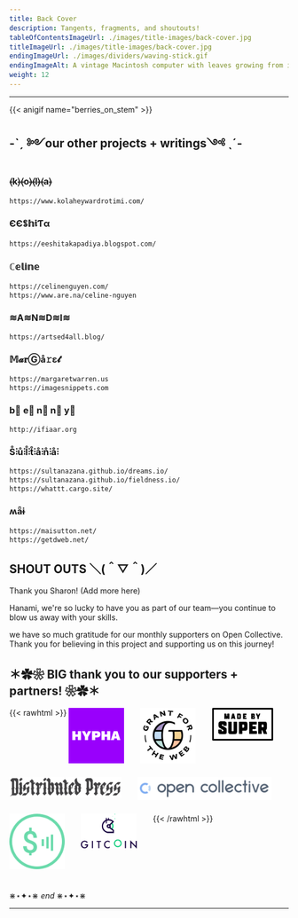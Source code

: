 ```yaml
---
title: Back Cover
description: Tangents, fragments, and shoutouts!
tableOfContentsImageUrl: ./images/title-images/back-cover.jpg
titleImageUrl: ./images/title-images/back-cover.jpg
endingImageUrl: ./images/dividers/waving-stick.gif
endingImageAlt: A vintage Macintosh computer with leaves growing from it
weight: 12
---
```


---

{{< anigif name="berries_on_stem" >}}


## -ˋˏ ༻our other projects + writings༺ ˎˊ-

### ⦑k⦒⦑o⦒⦑l⦒⦑a⦒
```
https://www.kolaheywardrotimi.com/
```

### ЄЄꌚ𝕙𝖎Ƭα
```
https://eeshitakapadiya.blogspot.com/
```

### ℂ𝕖𝕝𝕚𝕟𝕖
```
https://celinenguyen.com/
https://www.are.na/celine-nguyen

```

### ≋A≋N≋D≋I≋
```
https://artsed4all.blog/  
```

### 𝕄𝓪𝐫Ⓖå𝚛ε𝓽
```
https://margaretwarren.us  
https://imagesnippets.com 
```

### b⃣   e⃣   n⃣   n⃣   y⃣
```
http://ifiaar.org

```

### S̊⫶ů⫶l̊⫶t̊⫶å⫶n̊⫶å⫶
```
https://sultanazana.github.io/dreams.io/
https://sultanazana.github.io/fieldness.io/
https://whattt.cargo.site/

```

### ʍǟɨ
```
https://maisutton.net/
https://getdweb.net/
```

## SHOUT OUTS  ＼(＾▽＾)／

Thank you Sharon! (Add more here)

Hanami, we're so lucky to have you as part of our team—you continue to blow us away with your skills.

we have so much gratitude for our monthly supporters on Open Collective. Thank you for believing in this project and supporting us on this journey!


## ＊✿❀ BIG thank you to our supporters + partners! ❀✿＊
{{< rawhtml >}}
<a href="https://hypha.coop" target="_blank"><img src="logo-hypha.png" style="vertical-align:top; padding-right:5%; padding-bottom:5%; max-width:20%; max-height:100px;"></a>
<a href="https://grantfortheweb.org" target="_blank"><img src="logo-gftw.png" style="vertical-align:top; padding-right:5%; padding-bottom:5%; max-width:20%; max-height:100px;"></a>
<a href="https://www.madebysuper.com" target="_blank"><img src="logo-madebysuper.png" style="vertical-align:top; padding-right:5%; padding-bottom:5%; max-width:22%; max-height:100px;"></a>
<a href="https://distributed.press" target="_blank"><img src="logo-distributedpress.png" style="vertical-align:top; padding-right:5%; padding-bottom:5%; max-width:40%; max-height:100px;"></a>
<a href="https://opencollective.com" target="_blank"><img src="logo-opencollective.png" style="vertical-align:top; padding-right:5%; padding-bottom:5%; max-width:48%; max-height:100px;"></a>
<a href="https://webmonetization.org" target="_blank"><img src="logo-webmonetization.png" style="vertical-align:top; padding-right:5%; padding-bottom:5%; max-width:20%; max-height:100px;"></a>
<a href="https://gitcoin.co" target="_blank"><img src="logo-gitcoin.png" style="vertical-align:top; padding-right:5%; padding-bottom:5%; max-width:20%; max-height:100px;"></a>
{{< /rawhtml >}}

⋇⋆✦⋆⋇ _end_ ⋇⋆✦⋆⋇

---
